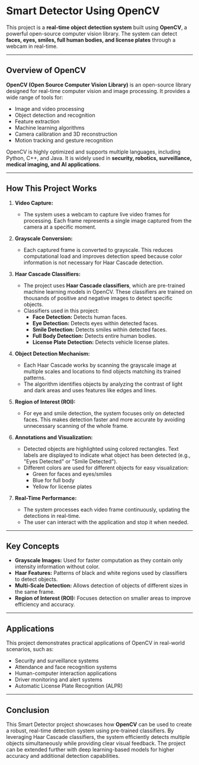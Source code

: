 # Smart Detector Using OpenCV

This project is a **real-time object detection system** built using **OpenCV**, a powerful open-source computer vision library. The system can detect **faces, eyes, smiles, full human bodies, and license plates** through a webcam in real-time.

---

## Overview of OpenCV

**OpenCV (Open Source Computer Vision Library)** is an open-source library designed for real-time computer vision and image processing. It provides a wide range of tools for:

- Image and video processing
- Object detection and recognition
- Feature extraction
- Machine learning algorithms
- Camera calibration and 3D reconstruction
- Motion tracking and gesture recognition

OpenCV is highly optimized and supports multiple languages, including Python, C++, and Java. It is widely used in **security, robotics, surveillance, medical imaging, and AI applications**.

---

## How This Project Works

1. **Video Capture:**
   - The system uses a webcam to capture live video frames for processing. Each frame represents a single image captured from the camera at a specific moment.

2. **Grayscale Conversion:**
   - Each captured frame is converted to grayscale. This reduces computational load and improves detection speed because color information is not necessary for Haar Cascade detection.

3. **Haar Cascade Classifiers:**
   - The project uses **Haar Cascade classifiers**, which are pre-trained machine learning models in OpenCV. These classifiers are trained on thousands of positive and negative images to detect specific objects.
   - Classifiers used in this project:
     - **Face Detection:** Detects human faces.
     - **Eye Detection:** Detects eyes within detected faces.
     - **Smile Detection:** Detects smiles within detected faces.
     - **Full Body Detection:** Detects entire human bodies.
     - **License Plate Detection:** Detects vehicle license plates.

4. **Object Detection Mechanism:**
   - Each Haar Cascade works by scanning the grayscale image at multiple scales and locations to find objects matching its trained patterns.
   - The algorithm identifies objects by analyzing the contrast of light and dark areas and uses features like edges and lines.

5. **Region of Interest (ROI):**
   - For eye and smile detection, the system focuses only on detected faces. This makes detection faster and more accurate by avoiding unnecessary scanning of the whole frame.

6. **Annotations and Visualization:**
   - Detected objects are highlighted using colored rectangles. Text labels are displayed to indicate what object has been detected (e.g., "Eyes Detected" or "Smile Detected").
   - Different colors are used for different objects for easy visualization:
     - Green for faces and eyes/smiles
     - Blue for full body
     - Yellow for license plates

7. **Real-Time Performance:**
   - The system processes each video frame continuously, updating the detections in real-time.
   - The user can interact with the application and stop it when needed.

---

## Key Concepts

- **Grayscale Images:** Used for faster computation as they contain only intensity information without color.
- **Haar Features:** Patterns of black and white regions used by classifiers to detect objects.
- **Multi-Scale Detection:** Allows detection of objects of different sizes in the same frame.
- **Region of Interest (ROI):** Focuses detection on smaller areas to improve efficiency and accuracy.

---

## Applications

This project demonstrates practical applications of OpenCV in real-world scenarios, such as:

- Security and surveillance systems
- Attendance and face recognition systems
- Human-computer interaction applications
- Driver monitoring and alert systems
- Automatic License Plate Recognition (ALPR)

---

## Conclusion

This Smart Detector project showcases how **OpenCV** can be used to create a robust, real-time detection system using pre-trained classifiers. By leveraging Haar Cascade classifiers, the system efficiently detects multiple objects simultaneously while providing clear visual feedback. The project can be extended further with deep learning-based models for higher accuracy and additional detection capabilities.
